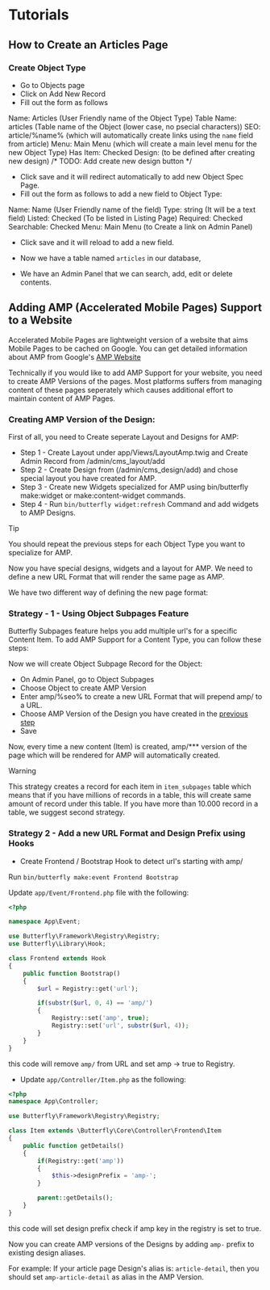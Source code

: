# Tutorials

## How to Create an Articles Page

### Create Object Type

- Go to Objects page
- Click on Add New Record
- Fill out the form as follows

Name: Articles (User Friendly name of the Object Type)
Table Name: articles (Table name of the Object (lower case, no psecial characters))
SEO: article/%name% (which will automatically create links using the `name` field from article)
Menu: Main Menu (which will create a main level menu for the new Object Type)
Has Item: Checked
Design: (to be defined after creating new design) /* TODO: Add create new design button */

- Click save and it will redirect automatically to add new Object Spec Page.
- Fill out the form as follows to add a new field to Object Type:

Name: Name (User Friendly name of the field)
Type: string (It will be a text field)
Listed: Checked (To be listed in Listing Page)
Required: Checked
Searchable: Checked
Menu: Main Menu (to Create a link on Admin Panel)

- Click save and it will reload to add a new field.

- Now we have a table named `articles` in our database,
- We have an Admin Panel that we can search, add, edit or delete contents.

## Adding AMP (Accelerated Mobile Pages) Support to a Website

Accelerated Mobile Pages are lightweight version of a website that aims Mobile Pages to be cached on Google. You can get 
detailed information about AMP from Google's [AMP Website](https://amp.dev/)

Technically if you would like to add AMP Support for your website, you need to create AMP Versions of the pages. Most 
platforms suffers from managing content of these pages seperately which causes additional effort to maintain content of 
AMP Pages.

### Creating AMP Version of the Design:

First of all, you need to Create seperate Layout and Designs for AMP:

- Step 1 - Create Layout under app/Views/LayoutAmp.twig and Create Admin Record from /admin/cms_layout/add
- Step 2 - Create Design from (/admin/cms_design/add) and chose special layout you have created for AMP.
- Step 3 - Create new Widgets specialized for AMP using bin/butterfly make:widget or make:content-widget commands.
- Step 4 - Run `bin/butterfly widget:refresh` Command and add widgets to AMP Designs.

>[!TIP]
> You should repeat the previous steps for each Object Type you want to specialize for AMP.

Now you have special designs, widgets and a layout for AMP. We need to define a new URL Format that will render the same 
page as AMP.

We have two different way of defining the new page format:

### Strategy - 1 - Using Object Subpages Feature

Butterfly Subpages feature helps you add multiple url's for a specific Content Item. To add AMP Support for a Content Type, 
you can follow these steps:

Now we will create Object Subpage Record for the Object:

- On Admin Panel, go to Object Subpages
- Choose Object to create AMP Version
- Enter amp/%seo% to create a new URL Format that will prepend amp/ to a URL.
- Choose AMP Version of the Design you have created in the [previous step](https://thebutterfly.io/docs/#/design?id=creating-amp-version-of-the-design)
- Save

Now, every time a new content (Item) is created, amp/*** version of the page which will be rendered for AMP will automatically created.

>[!WARNING]
> This strategy creates a record for each item in `item_subpages` table which means that if you have millions of records in a table,
> this will create same amount of record under this table.
> If you have more than 10.000 record in a table, we suggest second strategy.

### Strategy 2 - Add a new URL Format and Design Prefix using Hooks

- Create Frontend / Bootstrap Hook to detect url's starting with amp/

Run `bin/butterfly make:event Frontend Bootstrap`

Update `app/Event/Frontend.php` file with the following:

```php
<?php

namespace App\Event;

use Butterfly\Framework\Registry\Registry;
use Butterfly\Library\Hook;

class Frontend extends Hook
{
    public function Bootstrap()
    {
        $url = Registry::get('url');

        if(substr($url, 0, 4) == 'amp/')
        {
            Registry::set('amp', true);
            Registry::set('url', substr($url, 4));
        }
    }
}
```

this code will remove `amp/` from URL and set amp -> true to Registry.

- Update `app/Controller/Item.php` as the following:

```php
<?php
namespace App\Controller;

use Butterfly\Framework\Registry\Registry;

class Item extends \Butterfly\Core\Controller\Frontend\Item
{
    public function getDetails()
    {
        if(Registry::get('amp'))
        {
            $this->designPrefix = 'amp-';
        }

        parent::getDetails();
    }
}
```

this code will set design prefix check if amp key in the registry is set to true.

Now you can create AMP versions of the Designs by adding `amp-` prefix to existing design aliases.

For example:
If your article page Design's alias is: `article-detail`, then you should set `amp-article-detail` as alias in the AMP 
Version.
